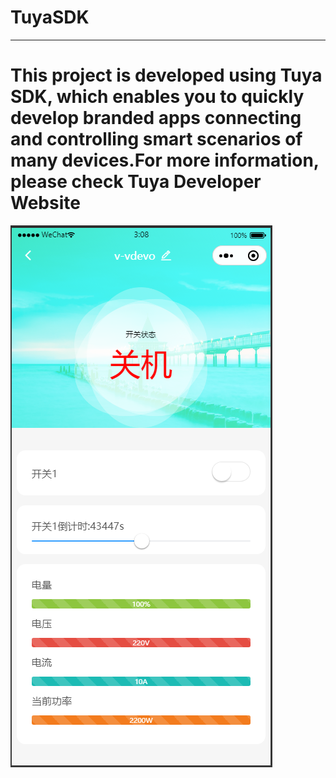# TuyaSDK
---
This project is developed using Tuya SDK, which enables you to quickly develop branded apps connecting and controlling smart scenarios of many devices.For more information, please check Tuya Developer Website
==
![UI截图](https://github.com/LiuNianHappy/TuyaSDK/blob/master/image/%E9%9D%A2%E6%9D%BF%E6%88%AA%E5%9B%BE.png)
